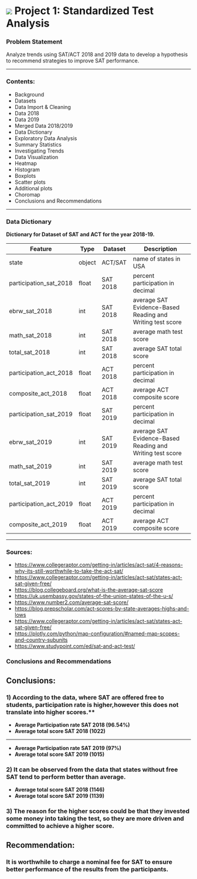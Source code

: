 # ![](https://ga-dash.s3.amazonaws.com/production/assets/logo-9f88ae6c9c3871690e33280fcf557f33.png) Project 1: Standardized Test Analysis


### Problem Statement

Analyze trends using SAT/ACT 2018 and 2019 data to develop a hypothesis to recommend strategies to improve SAT performance.

---

### Contents:

- Background
- Datasets
- Data Import & Cleaning
- Data 2018
- Data 2019
- Merged Data 2018/2019
- Data Dictionary
- Exploratory Data Analysis
- Summary Statistics
- Investigating Trends
- Data Visualization
- Heatmap
- Histogram
- Boxplots
- Scatter plots
- Additional plots
- Choromap
- Conclusions and Recommendations

---

### Data Dictionary

**Dictionary for Dataset of SAT and ACT for the year 2018-19.**

|Feature|Type|Dataset|Description|
|---|---|---|---|
|state|object|ACT/SAT|name of states in USA|
|participation_sat_2018|float|SAT 2018|percent participation in decimal| 
|ebrw_sat_2018|int|SAT 2018|average SAT Evidence-Based Reading and Writing test score| 
|math_sat_2018|int|SAT 2018|average math test score| 
|total_sat_2018|int|SAT 2018|average SAT total score|
|participation_act_2018|float|ACT 2018|percent participation in decimal|
|composite_act_2018|float|ACT 2018|average ACT composite score|
|participation_sat_2019|float|SAT 2019|percent participation in decimal| 
|ebrw_sat_2019|int|SAT 2019|average SAT Evidence-Based Reading and Writing test score| 
|math_sat_2019|int|SAT 2019|average math test score| 
|total_sat_2019|int|SAT 2019|average SAT total score|
|participation_act_2019|float|ACT 2019|percent participation in decimal|
|composite_act_2019|float|ACT 2019|average ACT composite score|

---

### Sources:

- https://www.collegeraptor.com/getting-in/articles/act-sat/4-reasons-why-its-still-worthwhile-to-take-the-act-sat/
- https://www.collegeraptor.com/getting-in/articles/act-sat/states-act-sat-given-free/
- https://blog.collegeboard.org/what-is-the-average-sat-score
- https://uk.usembassy.gov/states-of-the-union-states-of-the-u-s/
- https://www.number2.com/average-sat-score/
- https://blog.prepscholar.com/act-scores-by-state-averages-highs-and-lows
- https://www.collegeraptor.com/getting-in/articles/act-sat/states-act-sat-given-free/
- https://plotly.com/python/map-configuration/#named-map-scopes-and-country-subunits
- https://www.studypoint.com/ed/sat-and-act-test/

### Conclusions and Recommendations

## Conclusions: 
### 1) According to the data, where SAT are offered free to students, participation rate is higher,however this does not translate into higher scores.**

- **Average Participation rate SAT 2018 (96.54%)**
- **Average total score SAT 2018 (1022)**
---
- **Average Participation rate SAT 2019 (97%)**
- **Average total score SAT 2019 (1015)**

### 2) It can be observed from the data that states without free SAT tend to perform better than average.

- **Average total score SAT 2018 (1146)**
- **Average total score SAT 2019 (1139)**

### 3) The reason for the higher scores could be that they invested some money into taking the test, so they are more driven and committed to achieve a higher score. 

## Recommendation:
### It is worthwhile to charge a nominal fee for SAT to ensure better performance of the results from the participants.